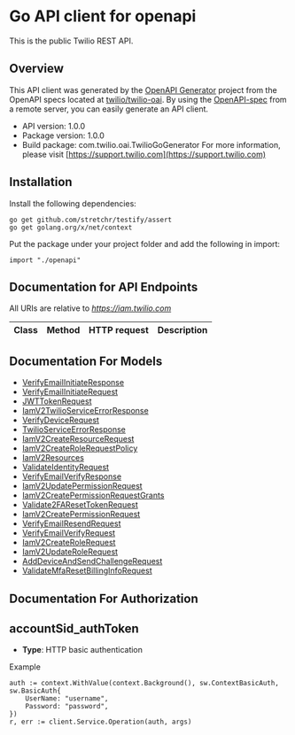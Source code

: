 # Go API client for openapi

This is the public Twilio REST API.

## Overview
This API client was generated by the [OpenAPI Generator](https://openapi-generator.tech) project from the OpenAPI specs located at [twilio/twilio-oai](https://github.com/twilio/twilio-oai/tree/main/spec).  By using the [OpenAPI-spec](https://www.openapis.org/) from a remote server, you can easily generate an API client.

- API version: 1.0.0
- Package version: 1.0.0
- Build package: com.twilio.oai.TwilioGoGenerator
For more information, please visit [https://support.twilio.com](https://support.twilio.com)

## Installation

Install the following dependencies:

```shell
go get github.com/stretchr/testify/assert
go get golang.org/x/net/context
```

Put the package under your project folder and add the following in import:

```golang
import "./openapi"
```

## Documentation for API Endpoints

All URIs are relative to *https://iam.twilio.com*

Class | Method | HTTP request | Description
------------ | ------------- | ------------- | -------------


## Documentation For Models

 - [VerifyEmailInitiateResponse](docs/VerifyEmailInitiateResponse.md)
 - [VerifyEmailInitiateRequest](docs/VerifyEmailInitiateRequest.md)
 - [JWTTokenRequest](docs/JWTTokenRequest.md)
 - [IamV2TwilioServiceErrorResponse](docs/IamV2TwilioServiceErrorResponse.md)
 - [VerifyDeviceRequest](docs/VerifyDeviceRequest.md)
 - [TwilioServiceErrorResponse](docs/TwilioServiceErrorResponse.md)
 - [IamV2CreateResourceRequest](docs/IamV2CreateResourceRequest.md)
 - [IamV2CreateRoleRequestPolicy](docs/IamV2CreateRoleRequestPolicy.md)
 - [IamV2Resources](docs/IamV2Resources.md)
 - [ValidateIdentityRequest](docs/ValidateIdentityRequest.md)
 - [VerifyEmailVerifyResponse](docs/VerifyEmailVerifyResponse.md)
 - [IamV2UpdatePermissionRequest](docs/IamV2UpdatePermissionRequest.md)
 - [IamV2CreatePermissionRequestGrants](docs/IamV2CreatePermissionRequestGrants.md)
 - [Validate2FAResetTokenRequest](docs/Validate2FAResetTokenRequest.md)
 - [IamV2CreatePermissionRequest](docs/IamV2CreatePermissionRequest.md)
 - [VerifyEmailResendRequest](docs/VerifyEmailResendRequest.md)
 - [VerifyEmailVerifyRequest](docs/VerifyEmailVerifyRequest.md)
 - [IamV2CreateRoleRequest](docs/IamV2CreateRoleRequest.md)
 - [IamV2UpdateRoleRequest](docs/IamV2UpdateRoleRequest.md)
 - [AddDeviceAndSendChallengeRequest](docs/AddDeviceAndSendChallengeRequest.md)
 - [ValidateMfaResetBillingInfoRequest](docs/ValidateMfaResetBillingInfoRequest.md)


## Documentation For Authorization



## accountSid_authToken

- **Type**: HTTP basic authentication

Example

```golang
auth := context.WithValue(context.Background(), sw.ContextBasicAuth, sw.BasicAuth{
    UserName: "username",
    Password: "password",
})
r, err := client.Service.Operation(auth, args)
```

